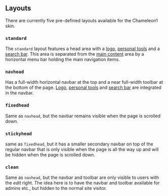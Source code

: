 ## Layouts

There are currently five pre-defined layouts available for the Chameleon1 skin.

### `standard`

The `standard` layout features a head area with a [logo](../components/Logo.md),
[personal tools](../components/PersonalTools.md) and a [search
bar](../components/Searchbar.md). This area is separated from the [main
content](../components/MainContent.md) area by a horizontal menu bar holding the
main navigation items.

### `navhead`

Has a full-width horizontal navbar at the top and a near full-width toolbar at
the bottom of the page. [Logo](../components/Logo.md),
[personal tools](../components/PersonalTools.md) and [search
bar](../components/Searchbar.md) are integrated in the navbar.

### `fixedhead`

Same as `navhead`, but the navbar remains visible when the page is scrolled
down.

### `stickyhead`

same as `fixedhead`, but it has a smaller secondary navbar on top of the regular
navbar that is only visible when the page is all the way up and will be hidden
when the page is scrolled down.

### `clean`

Same as `navhead`, but the navbar and toolbar are only visible to users with the
*edit* right. The idea here is to have the navbar and toolbar available for
admins etc., but hidden to the normal site visitor. 
